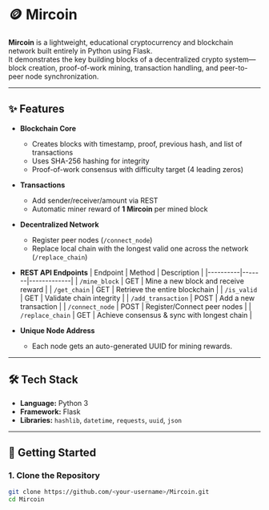 # 🪙 Mircoin

**Mircoin** is a lightweight, educational cryptocurrency and blockchain network built entirely in Python using Flask.  
It demonstrates the key building blocks of a decentralized crypto system—block creation, proof-of-work mining, transaction handling, and peer-to-peer node synchronization.

---

## ✨ Features

- **Blockchain Core**
  - Creates blocks with timestamp, proof, previous hash, and list of transactions
  - Uses SHA-256 hashing for integrity
  - Proof-of-work consensus with difficulty target (4 leading zeros)

- **Transactions**
  - Add sender/receiver/amount via REST
  - Automatic miner reward of **1 Mircoin** per mined block

- **Decentralized Network**
  - Register peer nodes (`/connect_node`)
  - Replace local chain with the longest valid one across the network (`/replace_chain`)

- **REST API Endpoints**
  | Endpoint | Method | Description |
  |----------|-------|-------------|
  | `/mine_block` | GET | Mine a new block and receive reward |
  | `/get_chain` | GET | Retrieve the entire blockchain |
  | `/is_valid` | GET | Validate chain integrity |
  | `/add_transaction` | POST | Add a new transaction |
  | `/connect_node` | POST | Register/Connect peer nodes |
  | `/replace_chain` | GET | Achieve consensus & sync with longest chain |

- **Unique Node Address**
  - Each node gets an auto-generated UUID for mining rewards.

---

## 🛠 Tech Stack

- **Language:** Python 3
- **Framework:** Flask
- **Libraries:** `hashlib`, `datetime`, `requests`, `uuid`, `json`

---

## 🚀 Getting Started

### 1. Clone the Repository
```bash
git clone https://github.com/<your-username>/Mircoin.git
cd Mircoin
